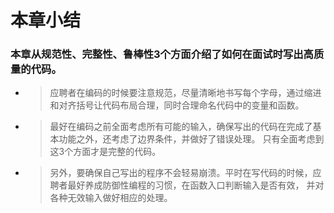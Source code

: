 # 本章小结

### 本章从规范性、完整性、鲁棒性3个方面介绍了如何在面试时写出高质量的代码。

- > 应聘者在编码的时候要注意规范，尽量清晰地书写每个字母，通过缩进和对齐括号让代码布局合理，同时合理命名代码中的变量和函数。

- > 最好在编码之前全面考虑所有可能的输入，确保写出的代码在完成了基本功能之外，还考虑了边界条件，并做好了错误处理。
只有全面考虑到这3个方面才是完整的代码。

- > 另外，要确保自己写出的程序不会轻易崩溃。平时在写代码的时候，应聘者最好养成防御性编程的习惯，在函数入口判断输入是否有效，
并对各种无效输入做好相应的处理。


